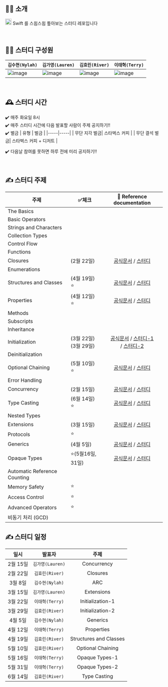 ## 💁‍♂️ 소개
<img src="https://user-images.githubusercontent.com/57262833/153530073-9f024a24-84e4-4e03-b599-958d0bfbc0f1.png" width=20/> Swift 를 스윕스윕 톺아보는 스터디 레포입니다

<br/>

## 👩‍💻 스터디 구성원
|  `김수현(Nylah)` | `김가영(Lauren)`  | `김효린(River)` |  `이태혁(Terry)` |   
|---|---|---|---|
| ![image](https://user-images.githubusercontent.com/55867479/153530358-735c82db-4f14-48d5-857f-d037ecd4b989.png) | ![image](https://user-images.githubusercontent.com/55867479/153530190-92d91d54-23c9-4c86-8d05-5a4d4a2cd70b.png) | ![image](https://user-images.githubusercontent.com/55867479/153530345-8940b5ed-311a-491a-a85c-ccc9a696b3fb.png) | ![image](https://user-images.githubusercontent.com/55867479/153530325-5cfc6c93-5f5c-4153-b557-fdfcbb298dc9.png) |

<br/>

## 🕰 스터디 시간
✔️ 매주 화요일 8시  
✔️ 매주 스터디 시간에 다음 발표할 사람이 주제 공지하기‼️  
✔️ 벌금
| 유형 | 벌금 | 
|-----|-----|
| 무단 지각 벌금| 스타벅스 커피 |
| 무단 결석 벌금| 스타벅스 커피 + 디저트 |

✔️ 다음날 참여를 못하면 하루 전에 미리 공지하기‼️

<br/>

## ✍ 스터디 주제 
  주제 | ✅체크 | 🔗 Reference documentation
------|-----|:---------:|
The Basics| | |
Basic Operators| | | 
Strings and Characters| | | 
Collection Types| | | 
Control Flow| | | 
Functions| | | 
Closures|(2월 22일)|[공식문서](https://docs.swift.org/swift-book/LanguageGuide/Closures.html) / [스터디](./closures.md)| 
Enumerations| | | 
Structures and Classes| (4월 19일) :star: | [공식문서](https://docs.swift.org/swift-book/LanguageGuide/ClassesAndStructures.html) / [스터디](./Structures%20and%20Classes/Structures%20and%20Classes.md) | 
Properties| (4월 12일) :star:|[공식문서](https://docs.swift.org/swift-book/LanguageGuide/Properties.html) / [스터디](./Properties.md) | 
Methods| | | 
Subscripts| | | 
Inheritance| | | 
Initialization|(3월 22일)<br>(3월 29일) |[공식문서](https://docs.swift.org/swift-book/LanguageGuide/Initialization.html) / [스터디-1](./initialization.md)<br>  / [스터디-2](./Initialization-2/Initialization-2.md) | 
Deinitialization| | | 
Optional Chaining| (5월 10일) :star: | [공식문서](https://docs.swift.org/swift-book/LanguageGuide/OptionalChaining.html) / [스터디](./Optional%20Chaining.md)| 
Error Handling|  | | 
Concurrency|(2월 15일)|[공식문서](https://docs.swift.org/swift-book/LanguageGuide/Concurrency.html) / [스터디](./concurrency/concurrency.md)|
Type Casting| (6월 14일) :star: | [공식문서](https://docs.swift.org/swift-book/LanguageGuide/TypeCasting.html) / [스터디](./Type%20Casting.md) | 
Nested Types| | | 
Extensions|(3월 15일)|[공식문서](https://docs.swift.org/swift-book/LanguageGuide/Extensions.html) / [스터디](./extensions.md) |
Protocols| :star: | | 
Generics|(4월 5일) |[공식문서](https://docs.swift.org/swift-book/LanguageGuide/Generics.html) / [스터디]([./extensions.md](https://github.com/SwiftIsSweepSweep/Swift/blob/main/Generic/Generic.md))  | 
Opaque Types| :star:(5월16일, 31일) |[공식문서](https://docs.swift.org/swift-book/LanguageGuide/OpaqueTypes.html) / [스터디](./Opaque%20Types.md) | 
Automatic Reference Counting| | | 
Memory Safety| :star: | | 
Access Control| :star: | | 
Advanced Operators| :star: | | 
비동기 처리 (GCD)| | | 




## ✍ 스터디 일정
  일시 | 발표자 | 주제 |
:------:|:-----:|:---------:|
2월 15일|`김가영(Lauren)`| Concurrency|
2월 22일|`김효린(River)`| Closures|
3월 8일 |`김수현(Nylah)` | ARC|
3월 15일 | `김가영(Lauren)` | Extensions|
3월 22일 | `이태혁(Terry)` | Initialization-1|
3월 29일|`김효린(River)`| Initialization-2|
4월 5일 |`김수현(Nylah)` | Generics|
4월 12일| `이태혁(Terry)`| Properties|
4월 19일|`김효린(River)`| Structures and Classes|
5월 10일|`김효린(River)`| Optional Chaining|
5월 16일 | `이태혁(Terry)` | Opaque Types-1|
5월 31일 | `이태혁(Terry)` | Opaque Types-2|
6월 14일|`김효린(River)`| Type Casting|


